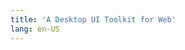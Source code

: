 ```yaml
---
title: 'A Desktop UI Toolkit for Web'
lang: en-US
---
```


<script setup>
import HomePage from '../pages/home.vue'
</script>

<HomePage />
